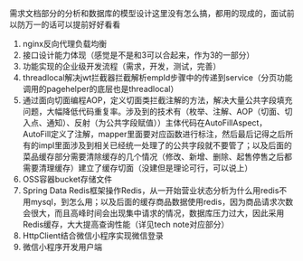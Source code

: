 需求文档部分的分析和数据库的模型设计这里没有怎么搞，都用的现成的，面试前以防万一的话可以提前好好看看
1. nginx反向代理负载均衡
2. 接口设计能力体现（感觉是不是和3可以合起来，作为3的一部分）
3. 功能实现的企业级开发流程（需求，开发，测试，完善）
4. threadlocal解决jwt拦截器拦截解析empId步骤中的传递到service（分页功能调用的pagehelper的底层也是threadlocal）
5. 通过面向切面编程AOP，定义切面类拦截注解的方法，解决大量公共字段填充问题，大幅降低代码重复率。涉及到的技术有（枚举、注解、AOP（切面、切入点、通知）、反射（为公共字段赋值））主体代码在AutoFillAspect，AutoFill定义了注解，mapper里面要对应函数进行标注，然后最后记得之后所有的impl里面涉及到相关已经统一处理了的公共字段就不要管了；以及后面的菜品缓存部分需要清除缓存的几个情况（修改、新增、删除、起售停售之后都需要清理缓存）建立了缓存切面（没建但是理论可行，可以说上）
6. OSS容器bucket存储文件
7. Spring Data Redis框架操作Redis，从一开始营业状态分析为什么用redis不用mysql，到怎么用；以及后面的缓存商品数据使用redis，因为商品请求次数会很大，而且高峰时间会出现集中请求的情况，数据库压力过大，因此采用Redis缓存，大大提高查询性能（详见tech note对应部分）
8. HttpClient结合微信小程序实现微信登录
9. 微信小程序开发用户端